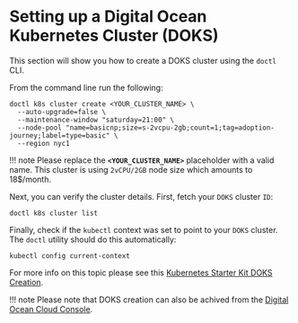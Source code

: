 # Setting up a Digital Ocean Kubernetes Cluster (DOKS)

This section will show you how to create a DOKS cluster using the `doctl` CLI.

From the command line run the following:

```shell
doctl k8s cluster create <YOUR_CLUSTER_NAME> \
  --auto-upgrade=false \
  --maintenance-window "saturday=21:00" \
  --node-pool "name=basicnp;size=s-2vcpu-2gb;count=1;tag=adoption-journey;label=type=basic" \
  --region nyc1
```

!!! note
    Please replace the **`<YOUR_CLUSTER_NAME>`** placeholder with a valid name.
    This cluster is using `2vCPU/2GB` node size which amounts to 18$/month.

Next, you can verify the cluster details. First, fetch your `DOKS` cluster `ID`:

```shell
doctl k8s cluster list
```

Finally, check if the `kubectl` context was set to point to your `DOKS` cluster. The `doctl` utility should do this automatically:

```shell
kubectl config current-context
```

For more info on this topic please see this [Kubernetes Starter Kit DOKS Creation](https://github.com/digitalocean/Kubernetes-Starter-Kit-Developers/tree/main/01-setup-DOKS#step-3---creating-the-doks-cluster).

!!! note
    Please note that DOKS creation can also be achived from the [Digital Ocean Cloud Console](https://docs.digitalocean.com/products/kubernetes/quickstart/).
